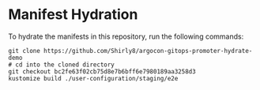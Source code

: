 # Manifest Hydration

To hydrate the manifests in this repository, run the following commands:

```shell
git clone https://github.com/Shirly8/argocon-gitops-promoter-hydrate-demo
# cd into the cloned directory
git checkout bc2fe63f02cb75d8e7b6bff6e7980189aa3258d3
kustomize build ./user-configuration/staging/e2e
```
